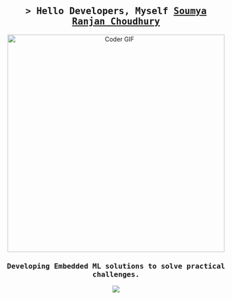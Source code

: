<h2 align="center">
        <samp>&gt; Hello Developers, Myself
                <b><a target="_blank" href="https://www.linkedin.com/in/srchoudhury7/">Soumya Ranjan Choudhury</a></b>
        </samp>
</h2>

<p align="center">
  <img src="https://user-images.githubusercontent.com/74038190/225813708-98b745f2-7d22-48cf-9150-083f1b00d6c9.gif" alt="Coder GIF" width="500">
</p>

<h3 align="center">
        <samp>Developing Embedded ML solutions to solve practical challenges.</samp>
</h3>

<p align="center">
  <a href="https://skillicons.dev">
    <img src="https://skillicons.dev/icons?i=ai,linux,matlab,octave,mysql,c,cpp,arduino,raspberrypi,tensorflow,pytorch,postman,fastapi,flask,github,git,java,aws,docker,kubernetes&perline=7" />
  </a>
</p>
